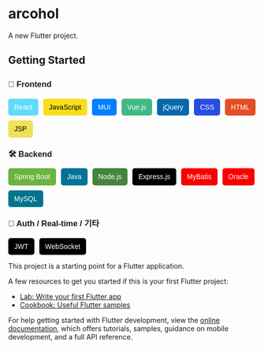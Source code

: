 # arcohol

A new Flutter project.

## Getting Started
<div style="font-family: sans-serif; line-height: 1.6;">
  <!-- Frontend -->
  <h3>🎨 Frontend</h3>
  <div style="display: flex; gap: 10px; flex-wrap: wrap;">
    <span style="background-color: #61DBFB; color: #fff; padding: 6px 12px; border-radius: 5px;">React</span>
    <span style="background-color: #f7df1e; color: #000; padding: 6px 12px; border-radius: 5px;">JavaScript</span>
    <span style="background-color: #007fff; color: #fff; padding: 6px 12px; border-radius: 5px;">MUI</span>
    <span style="background-color: #42b883; color: #fff; padding: 6px 12px; border-radius: 5px;">Vue.js</span>
    <span style="background-color: #0769AD; color: #fff; padding: 6px 12px; border-radius: 5px;">jQuery</span>
    <span style="background-color: #264de4; color: #fff; padding: 6px 12px; border-radius: 5px;">CSS</span>
    <span style="background-color: #e44d26; color: #fff; padding: 6px 12px; border-radius: 5px;">HTML</span>
    <span style="background-color: #f1e05a; color: #000; padding: 6px 12px; border-radius: 5px;">JSP</span>
  </div>

  <!-- Backend -->
  <h3 style="margin-top: 20px;">🛠️ Backend</h3>
  <div style="display: flex; gap: 10px; flex-wrap: wrap;">
    <span style="background-color: #6DB33F; color: #fff; padding: 6px 12px; border-radius: 5px;">Spring Boot</span>
    <span style="background-color: #007396; color: #fff; padding: 6px 12px; border-radius: 5px;">Java</span>
    <span style="background-color: #43853d; color: #fff; padding: 6px 12px; border-radius: 5px;">Node.js</span>
    <span style="background-color: #000000; color: #fff; padding: 6px 12px; border-radius: 5px;">Express.js</span>
    <span style="background-color: #F80000; color: #fff; padding: 6px 12px; border-radius: 5px;">MyBatis</span>
    <span style="background-color: #F80000; color: #fff; padding: 6px 12px; border-radius: 5px;">Oracle</span>
    <span style="background-color: #00758f; color: #fff; padding: 6px 12px; border-radius: 5px;">MySQL</span>
  </div>

  <!-- 기타 -->
  <h3 style="margin-top: 20px;">🔐 Auth / Real-time / 기타</h3>
  <div style="display: flex; gap: 10px; flex-wrap: wrap;">
    <span style="background-color: #000; color: #fff; padding: 6px 12px; border-radius: 5px;">JWT</span>
    <span style="background-color: #000; color: #fff; padding: 6px 12px; border-radius: 5px;">WebSocket</span>
  </div>
</div>

This project is a starting point for a Flutter application.

A few resources to get you started if this is your first Flutter project:

- [Lab: Write your first Flutter app](https://docs.flutter.dev/get-started/codelab)
- [Cookbook: Useful Flutter samples](https://docs.flutter.dev/cookbook)

For help getting started with Flutter development, view the
[online documentation](https://docs.flutter.dev/), which offers tutorials,
samples, guidance on mobile development, and a full API reference.
